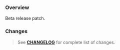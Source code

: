 ### Overview ###

Beta release patch.

### Changes ###

> See **[CHANGELOG](https://github.com/universum-studios/android_device/blob/master/CHANGELOG.md)** for complete list of changes.